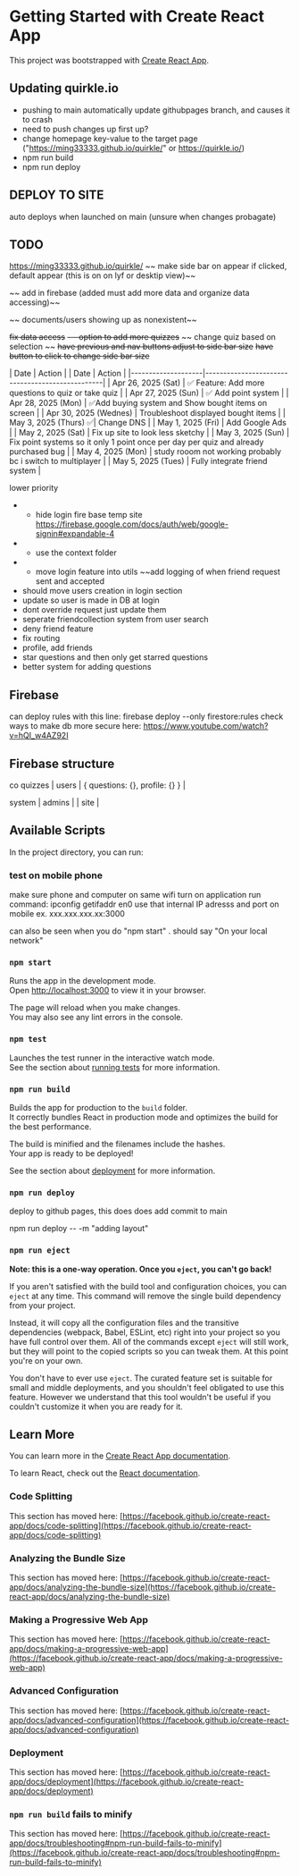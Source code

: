 # Getting Started with Create React App

This project was bootstrapped with [Create React App](https://github.com/facebook/create-react-app).

## Updating quirkle.io

- pushing to main automatically update githubpages branch, and causes it to crash
- need to push changes up first up?
- change homepage key-value to the target page ("https://ming33333.github.io/quirkle/" or https://quirkle.io/)
- npm run build
- npm run deploy
## DEPLOY TO SITE
 auto deploys when launched on main (unsure when changes probagate)
## TODO
https://ming33333.github.io/quirkle/
~~ make side bar on appear if clicked, default appear (this is on on lyf or desktip view)~~

~~ add in firebase (added must add more data and organize data accessing)~~

~~ documents/users showing up as nonexistent~~


~~fix data access~~
~~- - option to add more quizzes~~
~~ change quiz based on selection ~~
~~have previous and nav buttons adjust to side bar size~~
~~have button to click to change side bar size~~

| Date               | Action                                          |
| Date               | Action                                          |
|--------------------|-------------------------------------------------|
| Apr 26, 2025 (Sat) | ✅ Feature: Add more questions to quiz or take quiz |
| Apr 27, 2025 (Sun) | ✅ Add point system                                |
| Apr 28, 2025 (Mon) |  ✅Add buying system and Show bought items on screen    |
| Apr 30, 2025 (Wednes) | Troubleshoot displayed bought items             |
| May 3, 2025 (Thurs)    ✅| Change DNS                               |
| May 1, 2025 (Fri)  |  Add Google Ads                                  |
| May 2, 2025 (Sat)    |  Fix up site to look less sketchy                |
| May 3, 2025 (Sun)    |        Fix point systems so it only 1 point once per day per quiz  and already purchased bug     |
| May 4, 2025 (Mon)    | study rooom not working probably bc i switch to multiplayer         |
| May 5, 2025 (Tues)    |  Fully integrate friend system             |

lower priority

- - hide login fire base temp site https://firebase.google.com/docs/auth/web/google-signin#expandable-4
- - use the context folder
- - move login feature into utils 
~~add logging of when friend request sent and accepted
- should move users creation in login section
- update so user is made in DB at login
- dont override request just update them
- seperate friendcollection system from user search
- deny friend feature
- fix routing
- profile, add friends
- star questions and then only get starred questions 
- better system for adding questions


## Firebase
can deploy rules with this line: firebase deploy --only firestore:rules
check ways to make db more secure here: https://www.youtube.com/watch?v=hQI_w4AZ92I

## Firebase structure

co
quizzes | users | { questions: {}, profile: {} } |  


system | admins |
       | site   | 

## Available Scripts

In the project directory, you can run:

### test on mobile phone 
make sure phone and computer on same wifi
turn on application
run command: ipconfig getifaddr en0
use that internal IP adresss and port on mobile ex. xxx.xxx.xxx.xx:3000

can also be seen when you do "npm start" . should say "On your local network"

### `npm start`

Runs the app in the development mode.\
Open [http://localhost:3000](http://localhost:3000) to view it in your browser.

The page will reload when you make changes.\
You may also see any lint errors in the console.

### `npm test`

Launches the test runner in the interactive watch mode.\
See the section about [running tests](https://facebook.github.io/create-react-app/docs/running-tests) for more information.

### `npm run build`

Builds the app for production to the `build` folder.\
It correctly bundles React in production mode and optimizes the build for the best performance.

The build is minified and the filenames include the hashes.\
Your app is ready to be deployed!

See the section about [deployment](https://facebook.github.io/create-react-app/docs/deployment) for more information.

### `npm run deploy`

deploy to github pages, this does does add commit to main

npm run deploy -- -m "adding layout"

### `npm run eject`

**Note: this is a one-way operation. Once you `eject`, you can't go back!**

If you aren't satisfied with the build tool and configuration choices, you can `eject` at any time. This command will remove the single build dependency from your project.

Instead, it will copy all the configuration files and the transitive dependencies (webpack, Babel, ESLint, etc) right into your project so you have full control over them. All of the commands except `eject` will still work, but they will point to the copied scripts so you can tweak them. At this point you're on your own.

You don't have to ever use `eject`. The curated feature set is suitable for small and middle deployments, and you shouldn't feel obligated to use this feature. However we understand that this tool wouldn't be useful if you couldn't customize it when you are ready for it.

## Learn More

You can learn more in the [Create React App documentation](https://facebook.github.io/create-react-app/docs/getting-started).

To learn React, check out the [React documentation](https://reactjs.org/).

### Code Splitting

This section has moved here: [https://facebook.github.io/create-react-app/docs/code-splitting](https://facebook.github.io/create-react-app/docs/code-splitting)

### Analyzing the Bundle Size

This section has moved here: [https://facebook.github.io/create-react-app/docs/analyzing-the-bundle-size](https://facebook.github.io/create-react-app/docs/analyzing-the-bundle-size)

### Making a Progressive Web App

This section has moved here: [https://facebook.github.io/create-react-app/docs/making-a-progressive-web-app](https://facebook.github.io/create-react-app/docs/making-a-progressive-web-app)

### Advanced Configuration

This section has moved here: [https://facebook.github.io/create-react-app/docs/advanced-configuration](https://facebook.github.io/create-react-app/docs/advanced-configuration)

### Deployment

This section has moved here: [https://facebook.github.io/create-react-app/docs/deployment](https://facebook.github.io/create-react-app/docs/deployment)

### `npm run build` fails to minify

This section has moved here: [https://facebook.github.io/create-react-app/docs/troubleshooting#npm-run-build-fails-to-minify](https://facebook.github.io/create-react-app/docs/troubleshooting#npm-run-build-fails-to-minify)
